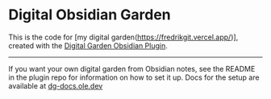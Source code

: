 # Digital Obsidian Garden
This is the code for [my digital garden(https://fredrikgit.vercel.app/)], created with the [Digital Garden Obsidian Plugin](https://github.com/oleeskild/Obsidian-Digital-Garden).

---
If you want your own digital garden from Obsidian notes, see the README in the plugin repo for information on how to set it up.
Docs for the setup are available at [dg-docs.ole.dev](https://dg-docs.ole.dev/)
